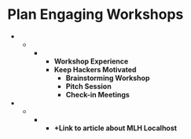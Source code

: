 # Plan Engaging Workshops



* * * * **Workshop Experience**
      * **Keep Hackers Motivated**
        * **Brainstorming Workshop**
        * **Pitch Session**
        * **Check-in Meetings**
* * * * **+Link to article about MLH Localhost**

